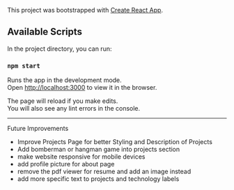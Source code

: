 This project was bootstrapped with [Create React App](https://github.com/facebook/create-react-app).

## Available Scripts

In the project directory, you can run:

### `npm start`

Runs the app in the development mode.<br>
Open [http://localhost:3000](http://localhost:3000) to view it in the browser.

The page will reload if you make edits.<br>
You will also see any lint errors in the console.

---------------------------------------------------------------------------------------------------------------
Future Improvements
- Improve Projects Page for better Styling and Description of Projects
- Add bomberman or hangman game into projects section
- make website responsive for mobile devices
- add profile picture for about page 
- remove the pdf viewer for resume and add an image instead
- add more specific text to projects and technology labels
